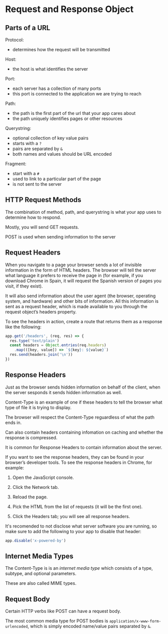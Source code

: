 # Request and Response Object

## Parts of a URL

Protocol:

* determines how the request will be transmitted

Host:

* the host is what identifies the server

Port:

* each server has a collection of many ports
* this port is connected to the application we are trying to reach

Path:

* the path is the first part of the url that your app cares about
* the path uniquely identifies pages or other resources

Querystring:

* optional collection of key value pairs
* starts with a `?`
* pairs are separated by `&`
* both names and values should be URL encoded

Fragment:

* start with a `#`
* used to link to a particular part of the page
* is not sent to the server

## HTTP Request Methods

The combination of method, path, and querystring is what your app uses to determine how to respond.

Mostly, you will send GET requests. 

POST is used when sending information to the server

## Request Headers

When you navigate to a page your browser sends a lot of invisible information in the form of HTML headers. The browser will tell the server what language it prefers to receive the page in (for example, if you download Chrome in Spain, it will request the Spanish version of pages you visit, if they exist). 

It will also send information about the user agent (the browser, operating system, and hardware) and other bits of information. All this information is sent as a request header, which is made available to you through the request object’s headers property.

To see the headers in action, create a route that returns them as a response like the following:

``` js
app.get('/headers', (req, res) => {
  res.type('text/plain')
  const headers = Object.entries(req.headers)
    .map(([key, value]) => `${key}: ${value}`)
  res.send(headers.join('\n'))
})
```

## Response Headers

Just as the browser sends hidden information on behalf of the client, when the server sesponds it sends hidden information as well.

Content-Type is an example of one if these headers to tell the browser what type of file it is trying to display. 

The browser will respect the Content-Type reguardless of what the path ends in.

Can also contain headers containing infomation on caching and whether the response is compressed.

It is common for Response Headers to contain information about the server.

If you want to see the response headers, they can be found in your browser’s developer tools. To see the response headers in Chrome, for example:

1. Open the JavaScript console.

2. Click the Network tab.

3. Reload the page.

4. Pick the HTML from the list of requests (it will be the first one).

5. Click the Headers tab; you will see all response headers.

It's recomended to not disclose what server software you are running, so make sure to add the following to your app to disable that header:

``` js
app.disable('x-powered-by')
```

## Internet Media Types

The Content-Type is is an _internet media type_ which consists of a type, subtype, and optional parameters.

These are also called MIME types.

## Request Body

Certain HTTP verbs like POST can have a request body.

The most common media type for POST bodies is `application/x-www-form-urlencoded`, which is simply encoded name/value pairs separated by `&`.